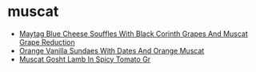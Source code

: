 # muscat

 * [Maytag Blue Cheese Souffles With Black Corinth Grapes And Muscat Grape Reduction](index/m/maytag-blue-cheese-souffles-with-black-corinth-grapes-and-muscat-grape-reduction-15619.json)
 * [Orange Vanilla Sundaes With Dates And Orange Muscat](index/o/orange-vanilla-sundaes-with-dates-and-orange-muscat-236751.json)
 * [Muscat Gosht Lamb In Spicy Tomato Gr](index/m/muscat-gosht-lamb-in-spicy-tomato-gr.json)
